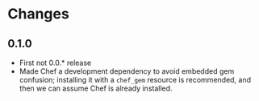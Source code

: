 Changes
=======

0.1.0
-----
 - First not 0.0.* release
 - Made Chef a development dependency to avoid embedded gem confusion;
   installing it with a `chef_gem` resource is recommended, and then
   we can assume Chef is already installed.
